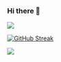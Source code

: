 ### Hi there 👋

<img src = "https://github-readme-stats.vercel.app/api?username=peter-evance&&show_icons=true&title_color=ffffff&icon_color=bb2acf&text_color=daf7dc&bg_color=151515">


[![GitHub Streak](https://github-readme-streak-stats.herokuapp.com?user=peter-evance&theme=tokyonight)](https://git.io/streak-stats)

<img src = "https://visitor-badge.glitch.me/badge?page_id=peter-evance.visitor-badge">